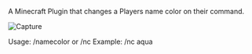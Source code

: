 A Minecraft Plugin that changes a Players name color on their command.

![Capture](https://github.com/JasonNolimit/PANameColors/assets/93890492/81360e0f-5e16-4043-b2e2-b7904fd85609)


Usage: /namecolor or /nc 
Example: /nc aqua
